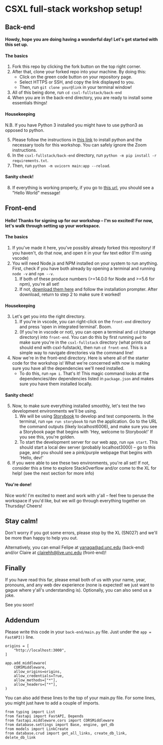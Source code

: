 # CSXL full-stack workshop setup!

## Back-end

#### Howdy, hope you are doing having a wonderful day! Let's get started with this set up. 

#### The basics
1. Fork this repo by clicking the fork button on the top right corner.
2. After that, clone your forked repo into your machine. By doing this:
    - Click on the green code button on your repository page. 
    - Select HTTPS or SSH, and copy the link displayed to you. 
    - Then, run `git clone your@link` in your terminal window!
3. All of this being done, run `cd csxl-fullstack/back-end`
4. When you are in the back-end directory, you are ready to install some essentials things! 

#### Housekeeping

N.B. If you have Python 3 installed you might have to use python3 as opposed to python.

5. Please follow the instructions in [this link](https://21s.comp110.com/resources/setup/software.html) to install python and the necessary tools for this workshop. You can safely ignore the Zoom instructions.
6. In the `csxl-fullstack/back-end` directory, run `python -m pip install -r requirements.txt`.
7. Then, run `python -m uvicorn main:app --reload`. 

#### Sanity check!

8. If everything is working properly, if you go to [this url](http://localhost:8000/api/health), you should see a "Hello World" message!

## Front-end

#### Hello! Thanks for signing up for our workshop – I'm so excited! For now, let's walk through setting up your workspace.

#### The basics
1. If you've made it here, you've possibly already forked this repository! If you haven't, do that now, and open it in your fav text editor (I'm using vscode)
2. You will need Node.js and NPM installed on your system to run anything. First, check if you have both already by opening a terminal and running `node -v` and `npm --v`.
    1. If both of these produce numbers (>=14.0.0 for Node and >=5.6 for npm), you're all set!
    2. If not, [download them here](https://nodejs.org/en/download/) and follow the installation prompter. After download, return to step 2 to make sure it worked!

#### Housekeeping
3. Let's get you into the right directory. 
    1. If you're in vscode, you can right-click on the `front-end` directory and press 'open in integrated terminal'. Boom.
    2. (If you're in vscode or not), you can open a terminal and `cd` (change directory) into `front-end`. You can do this by first running `pwd` to make sure you're in the `csxl-fullstack` directory (what prints out should end with csxl-fullstack), then run `cd front-end`. This is a simple way to navigate directories via the command line!
4. Now we're in the front-end directory. Here is where all of the starter code for the workshop is! What we're concerned with now is making sure you have all the dependencies we'll need installed. 
    - To do this, run `npm i`. That's it! This magic command looks at the dependencies/dev dependencies listed in `package.json` and makes sure you have them installed locally.

#### Sanity check!
5. Now, to make sure everything installed smoothly, let's test the two development environments we'll be using.
    1. We will be using [Storybook](https://storybook.js.org/docs/react/get-started/introduction) to develop and test components. In the terminal, run `npm run storybook` to run the application. Go to the URL the command outputs (likely localhost6006), and make sure you see a Storybook page that begins with 'Hey, welcome to Storybook!' If you see this, you're golden.
    2. To start the development server for our web app, run `npm start`. This should start a local dev server (probably localhost3000) – go to this page, and you should see a pink/purple webpage that begins with 'Hello, dev!'
6. If you were able to see these two environments, you're all set! If not, consider this a time to explore StackOverflow and/or come to the XL for help! (see the next section for more info)

#### You're done!
Nice work! I'm excited to meet and work with y'all – feel free to peruse the workspace if you'd like, but we will go through everything together on Thursday! Cheers!

## Stay calm! 

Don't worry if you got some errors, please stop by the XL (SN027) and we'll be more than happy to help you out. 

Alternatively, you can email Felipe at yanaga@ad.unc.edu (back-end) and/or Claire at clairehh@live.unc.edu (front-end)!

## Finally

If you have read this far, please email both of us with your name, year, pronouns, and any web dev experience (none is expected! we just want to gague where y'all's understanding is). Optionally, you can also send us a joke.

See you soon!

## Addendum 

Please write this code in your `back-end/main.py` file. Just under the `app = FastAPI()` line. 

```
origins = [
    "http://localhost:3000",
]

app.add_middleware(
    CORSMiddleware,
    allow_origins=origins,
    allow_credentials=True,
    allow_methods=["*"],
    allow_headers=["*"],
)
```

You can also add these lines to the top of your main.py file. For some lines, you might just have to add a couple of imports. 

```
from typing import List
from fastapi import FastAPI, Depends
from fastapi.middleware.cors import CORSMiddleware
from database.settings import Base, engine, get_db
from models import LinkCreate
from database.crud import get_all_links, create_db_link, delete_db_link
```
